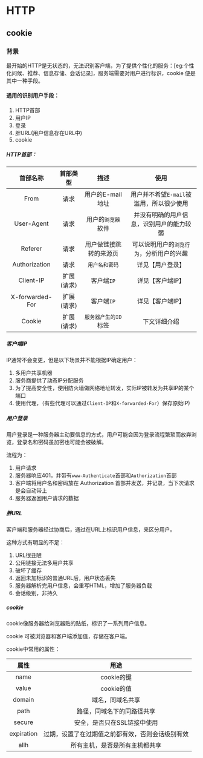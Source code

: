 # HTTP
## cookie
### 背景
最开始的HTTP是无状态的，无法识别客户端，为了提供个性化的服务：[eg:个性化问候、推荐、信息存储、会话记录]，服务端需要对用户进行标识，cookie 便是其中一种手段。

#### 通用的识别用户手段：

1. HTTP首部
2. 用户IP
3. 登录
4. 胖URL(用户信息存在URL中)
5. cookie

##### HTTP首部：

|首部名称|首部类型|描述|使用|
|:---:|:---:|:---:|:---:|
|From|请求|用户的E-mail地址|用户并不希望`E-mail`被滥用，所以很少使用|
|User-Agent|请求|用户的`浏览器`软件|并没有明确的用户信息，识别用户的能力较弱|
|Referer|请求|用户做链接跳转的来源页|可以说明用户的`浏览行为`，分析用户的兴趣|
|Authorization|请求|`用户名和密码`|详见【用户登录】|
|Client-IP|扩展(请求)|客户端`IP`|详见【客户端IP】|
|X-forwarded-For|扩展(请求)|客户端`IP`|详见【客户端IP】|
|Cookie|扩展(请求)|`服务器产生的ID`标签|下文详细介绍|

##### 客户端IP

IP通常不会变更，但是以下场景并不能根据IP确定用户：

1. 多用户共享机器
2. 服务商提供了动态IP分配服务
3. 为了提高安全性，使用防火墙做网络地址转发，实际IP被转发为共享IP的某个端口
4. 使用代理，（有些代理可以通过`Client-IP`和`X-forwarded-For`）保存原始IP)


##### 用户登录

用户登录是一种服务器主动要信息的方式，用户可能会因为登录流程繁琐而放弃浏览，登录名和密码虽加密也可能会被破解。

流程为：

1. 用户请求
2. 服务器响应401，并带有`www-Authenticate`首部和`Authorization`首部
3. 客户端将用户名和密码放在 Authorization 首部并发送，并记录，当下次请求是会自动带上
4. 服务器返回用户请求的数据

##### 胖URL

客户端和服务器经过协商后，通过在URL上标识用户信息，来区分用户。

这种方式有明显的不足：

1. URL很丑陋
2. 公用链接无法多用户共享
3. 破坏了缓存
4. 返回未加标识的普通URL后，用户状态丢失
5. 服务器解析完用户信息，会重写HTML，增加了服务器负载
6. 会话级别，非持久

##### cookie
cookie像服务器给浏览器贴的贴纸，标识了一系列用户信息。

cookie 可被浏览器和客户端添加值，存储在客户端。

cookie中常用的属性：

|属性|用途|
|:---:|:---:|
|name|cookie的键|
|value|cookie的值|
|domain|域名，同域名共享|
|path|路径，同域名下的同路径共享|
|secure|安全，是否只在SSL链接中使用|
|expiration|过期，设置了在过期值之前都有效，否则会话级别有效|
|allh|所有主机，是否是所有主机都共享|





